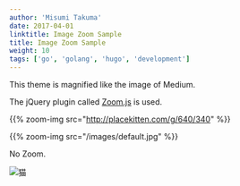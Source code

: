 ```yaml
---
author: 'Misumi Takuma'
date: 2017-04-01
linktitle: Image Zoom Sample
title: Image Zoom Sample
weight: 10
tags: ['go', 'golang', 'hugo', 'development']
---
```


This theme is magnified like the image of Medium.

The jQuery plugin called [Zoom.js](https://github.com/fat/zoom.js/) is used.

{{% zoom-img src="http://placekitten.com/g/640/340" %}}

{{% zoom-img src="/images/default.jpg" %}}

No Zoom.

![猫](http://placekitten.com/g/1000/700 'サンプル')
